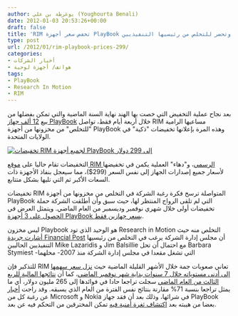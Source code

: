 ```yaml
---
author: يوغرطة بن علي (Youghourta Benali)
date: 2012-01-03 20:53:26+00:00
draft: false
title: 'RIM تخفض سعر أجهزة PlayBook وتحضر للتخلص من رئيسيها التنفيذيين  '
type: post
url: /2012/01/rim-playbook-prices-299/
categories:
- أخبار الشركات
- هواتف/ أجهزة لوحية
tags:
- PlayBook
- Research In Motion
- RIM
---
```


بعد نجاح عملية التخفيض التي خصت بها الهند نهاية السنة الماضية والتي تمكن بفضلها من بيع [12 ألف جهاز PlayBook](http://thenextweb.com/in/2012/01/02/playbook-sold-out-in-india-as-festive-sale-gives-rim-tablet-rare-boost/) خلال أربعة أيام فقط، تواصل RIM مساعيها الرامية "للتخلص" من مخزونها من أجهزة PlayBook وهذه المرة بإعلانها تخفيضات "ذكية" في الولايات المتحدة.




[![تخفيضات RIM لجميع أجهزة PlayBook إلى 299 دولار](https://www.it-scoop.com/wp-content/uploads/2012/01/playbook-299-sale-300x231.png)
](https://www.it-scoop.com/wp-content/uploads/2012/01/playbook-299-sale.png)




التخفيضات تقام حاليا على [موقع RIM الرسمي](http://store.shopblackberry.com/Product/BlackBerry-PlayBook/PRD-38548-001?iid=OTC-wtbpbus-dec22)، و"دهاء" العملية يكمن في تخفيضها لأسعار جميع إصدارات الجهاز إلى نفس السعر (299$)، مما سيعجل بنفاذ الأجهزة ذات السعات الأكبر ثم التي تليها بشكل متتابع.




تخفيضات RIM المتواصلة ترسخ فكرة رغبة الشركة في التخلص من مخزونها من أجهزة PlayBook التي لم تلقى الرواج المنتظر لها، حيث سبق وأن أطلقت الشركة حملة تخفيضات أولى خلال شهري نوفمبر وديسمبر من العام الماضي. ويتمثل العرض في [الحصول على 3 أجهزة PlayBook بسعر جهازين فقط](http://techcrunch.com/2011/10/28/rims-playbook-push-businesses-buy-two-get-one-free/).




ليس مخزون Playbook هو الوحيد الذي تود Research in Motion التخلص منه حيث [أشارت جريدة Financial Post](http://business.financialpost.com/2012/01/03/rim-leaning-toward-new-chairman-sources/) أن مجلس إدارة الشركة يرغب في التخلص من رئيسيها التنفيذيين الحاليين Mike Lazaridis و Jim Balsillie مع احتمال أن تحل Barbara Stymiest -التي تشغل مقعدا في مجلس إدارة الشركة منذ 2007- محلهما




للتذكير فإن RIM تعاني صعوبات جمة خلال الأشهر القليلة الماضية حيث [نزل سعر سهمها إلى أدنى مستوياته خلال 7 سنوات بداية شهر نوفمبر الماضي](https://www.it-scoop.com/2011/11/rim-stock-falls-below-book-value/)، كما أن [نتائجها المالية للربع الثالث من العام الماضي](http://www.rim.com/investors/documents/pdf/pressrelease/2012/Q3_press_release.pdf) سجلت تراجعا حادا في فوائدها إلى 265 مليون دولار، أي ما يمثل تراجعا بنسبة 71% مقارنة بنتائج نفس الفترة من العام الذي يسبقه. وقد راجت [أخبار](https://www.it-scoop.com/2011/12/who-will-eat-rim/) عن رغبة كل من Microsoft و Nokia في شرائها، وذلك بعد أن فقد جهاز PlayBook بعضا من هيبته بعد [اكتشاف ثغرة أمنية فيه](https://www.it-scoop.com/2011/12/playbook-dingleberry/) تمكن المخترقين من التحكم فيه عن بعد.



